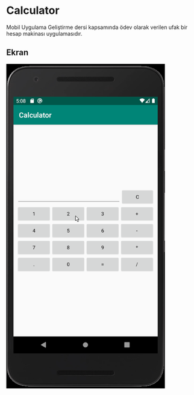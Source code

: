 # Calculator

Mobil Uygulama Geliştirme dersi kapsamında ödev olarak verilen ufak bir hesap makinası uygulamasıdır.

## Ekran

![Ekran Çıktısı](../gifs/Calculator.gif?raw=true)
